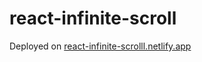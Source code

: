# react-infinite-scroll

Deployed on [react-infinite-scrolll.netlify.app][link]

[link]: https://react-infinite-scrolll.netlify.app/
